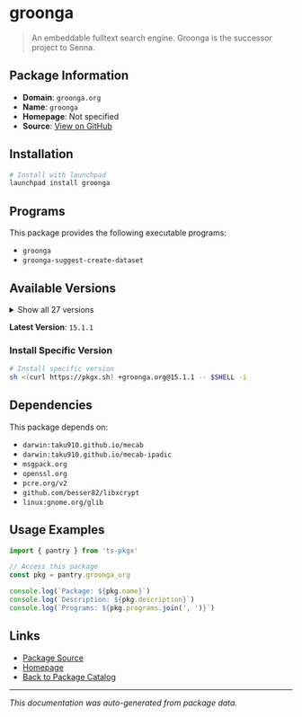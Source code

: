 # groonga

> An embeddable fulltext search engine. Groonga is the successor project to Senna.

## Package Information

- **Domain**: `groonga.org`
- **Name**: `groonga`
- **Homepage**: Not specified
- **Source**: [View on GitHub](https://github.com/pkgxdev/pantry/tree/main/projects/groonga.org/package.yml)

## Installation

```bash
# Install with launchpad
launchpad install groonga
```

## Programs

This package provides the following executable programs:

- `groonga`
- `groonga-suggest-create-dataset`

## Available Versions

<details>
<summary>Show all 27 versions</summary>

- `15.1.1`, `15.0.9`, `15.0.4`, `15.0.3`, `15.0.2`
- `15.0.1`, `15.0.0`, `14.1.3`, `14.1.2`, `14.1.1`
- `14.1.0`, `14.0.9`, `14.0.8`, `14.0.7`, `14.0.6`
- `14.0.5`, `14.0.4`, `14.0.3`, `14.0.2`, `14.0.1`
- `14.0.0`, `13.1.1`, `13.1.0`, `13.0.9`, `13.0.8`
- `13.0.7`, `13.0.6`

</details>

**Latest Version**: `15.1.1`

### Install Specific Version

```bash
# Install specific version
sh <(curl https://pkgx.sh) +groonga.org@15.1.1 -- $SHELL -i
```

## Dependencies

This package depends on:

- `darwin:taku910.github.io/mecab`
- `darwin:taku910.github.io/mecab-ipadic`
- `msgpack.org`
- `openssl.org`
- `pcre.org/v2`
- `github.com/besser82/libxcrypt`
- `linux:gnome.org/glib`

## Usage Examples

```typescript
import { pantry } from 'ts-pkgx'

// Access this package
const pkg = pantry.groonga_org

console.log(`Package: ${pkg.name}`)
console.log(`Description: ${pkg.description}`)
console.log(`Programs: ${pkg.programs.join(', ')}`)
```

## Links

- [Package Source](https://github.com/pkgxdev/pantry/tree/main/projects/groonga.org/package.yml)
- [Homepage](#)
- [Back to Package Catalog](../package-catalog.md)

---

*This documentation was auto-generated from package data.*
